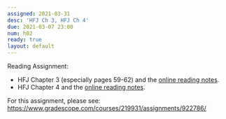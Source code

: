 ```yaml
---
assigned: 2021-03-31
desc: 'HFJ Ch 3, HFJ Ch 4'
due: 2021-03-07 23:00
num: h02
ready: true
layout: default
---
```


Reading Assignment:

* HFJ Chapter 3 (especially pages 59-62) and the [online reading notes](https://ucsb-cs156.github.io/hfj/HFJ_Chapter_3/).
* HFJ Chapter 4 and the [online reading notes](https://ucsb-cs156.github.io/hfj/HFJ_Chapter_3/).

For this assignment, please see: <https://www.gradescope.com/courses/219931/assignments/922786/>

